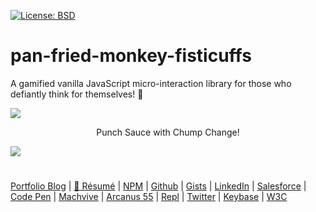[![License: BSD](https://badgen.net/badge/license/BSD/orange)](https://opensource.org/licenses/BSD-3-Clause)
# pan-fried-monkey-fisticuffs
A gamified vanilla JavaScript micro-interaction library for those who defiantly think for themselves! 🐒

![](https://neodigm.github.io/pan-fried-monkey-fisticuffs/img/pan_fried_monkey_fisticuffs_logo_640_1280.jpg)

<p align="center">
Punch Sauce with Chump Change!
</p>

![](https://repository-images.githubusercontent.com/178555357/2b6ad880-7aa0-11ea-8dde-63e70187e3e9)
#
[Portfolio Blog](https://www.theScottKrause.com) |
[🚀 Résumé](https://thescottkrause.com/Aardvark_Scott_C_Krause_2020.pdf) |
[NPM](https://www.npmjs.com/~neodigm) |
[Github](https://github.com/neodigm) |
[Gists](https://gist.github.com/neodigm) |
[LinkedIn](https://www.linkedin.com/in/neodigm24/) |
[Salesforce](https://trailblazer.me/id/skrause) |
[Code Pen](https://codepen.io/neodigm24) |
[Machvive](https://machvive.com/) |
[Arcanus 55](https://www.arcanus55.com/) |
[Repl](https://repl.it/@neodigm) |
[Twitter](https://twitter.com/neodigm24) |
[Keybase](https://keybase.io/neodigm) |
[W3C](https://www.w3.org/users/123844)
##
